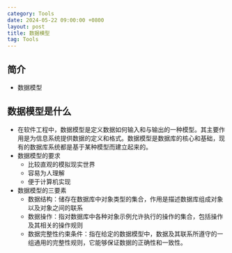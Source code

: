 ```yaml
---
category: Tools
date: 2024-05-22 09:00:00 +0800
layout: post
title: 数据模型
tag: Tools
---
```

## 简介

+ 数据模型

## 数据模型是什么

+ 在软件工程中，数据模型是定义数据如何输入和与输出的一种模型。其主要作用是为信息系统提供数据的定义和格式。数据模型是数据库的核心和基础，现有的数据库系统都是基于某种模型而建立起来的。
+ 数据模型的要求
  + 比较直观的模拟现实世界
  + 容易为人理解
  + 便于计算机实现
+ 数据模型的三要素
  + 数据结构：储存在数据库中对象类型的集合，作用是描述数据库组成对象以及对象之间的联系
  + 数据操作：指对数据库中各种对象示例允许执行的操作的集合，包括操作及其相关的操作规则
  + 数据完整性约束条件：指在给定的数据模型中，数据及其联系所遵守的一组通用的完整性规则，它能够保证数据的正确性和一致性。